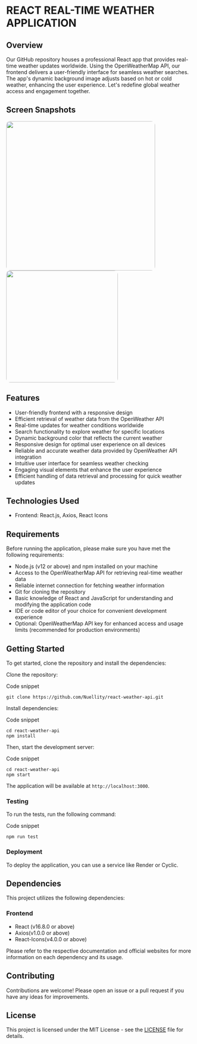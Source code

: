 # REACT REAL-TIME WEATHER APPLICATION

## Overview

Our GitHub repository houses a professional React app that provides real-time weather updates worldwide. Using the OpenWeatherMap API, our frontend delivers a user-friendly interface for seamless weather searches. The app's dynamic background image adjusts based on hot or cold weather, enhancing the user experience. Let's redefine global weather access and engagement together.

## Screen Snapshots

<p float="left">
  <img src="https://i.imgur.com/PWpv6gD.png" width=400  style="border-radius: 10px;" />
  <img src="https://i.imgur.com/euKkiia.png" height=300  style="border-radius: 10px;" />
</p>

## Features

- User-friendly frontend with a responsive design
- Efficient retrieval of weather data from the OpenWeather API
- Real-time updates for weather conditions worldwide
- Search functionality to explore weather for specific locations
- Dynamic background color that reflects the current weather
- Responsive design for optimal user experience on all devices
- Reliable and accurate weather data provided by OpenWeather API integration
- Intuitive user interface for seamless weather checking
- Engaging visual elements that enhance the user experience
- Efficient handling of data retrieval and processing for quick weather updates

## Technologies Used

- Frontend: React.js, Axios, React Icons

## Requirements

Before running the application, please make sure you have met the following requirements:

- Node.js (v12 or above) and npm installed on your machine
- Access to the OpenWeatherMap API for retrieving real-time weather data
- Reliable internet connection for fetching weather information
- Git for cloning the repository
- Basic knowledge of React and JavaScript for understanding and modifying the application code
- IDE or code editor of your choice for convenient development experience
- Optional: OpenWeatherMap API key for enhanced access and usage limits (recommended for production environments)

## Getting Started

To get started, clone the repository and install the dependencies:

Clone the repository:

Code snippet

```
git clone https://github.com/Nuellity/react-weather-api.git

```

Install dependencies:

Code snippet

```
cd react-weather-api
npm install

```

Then, start the development server:

Code snippet

```
cd react-weather-api
npm start

```

The application will be available at `http://localhost:3000`.

### Testing

To run the tests, run the following command:

Code snippet

```
npm run test

```

### Deployment

To deploy the application, you can use a service like Render or Cyclic.

## Dependencies

This project utilizes the following dependencies:

### Frontend

- React (v16.8.0 or above)
- Axios(v1.0.0 or above)
- React-Icons(v4.0.0 or above)

Please refer to the respective documentation and official websites for more information on each dependency and its usage.

## Contributing

Contributions are welcome! Please open an issue or a pull request if you have any ideas for improvements.

## License

This project is licensed under the MIT License - see the [LICENSE](https://github.com/Nuellity/e-commerce-fullstack/blob/main/LICENSE) file for details.
